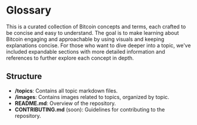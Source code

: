# Glossary

This is a curated collection of Bitcoin concepts and terms, each crafted to be concise and easy to understand. 
The goal is to make learning about Bitcoin engaging and approachable by using visuals and keeping explanations concise. For those who want to dive deeper into a topic, we've included expandable sections with more detailed information and references to further explore each concept in depth.

## Structure

- **/topics**: Contains all topic markdown files.
- **/images**: Contains images related to topics, organized by topic.
- **README.md**: Overview of the repository.
- **CONTRIBUTING.md** (soon): Guidelines for contributing to the repository.